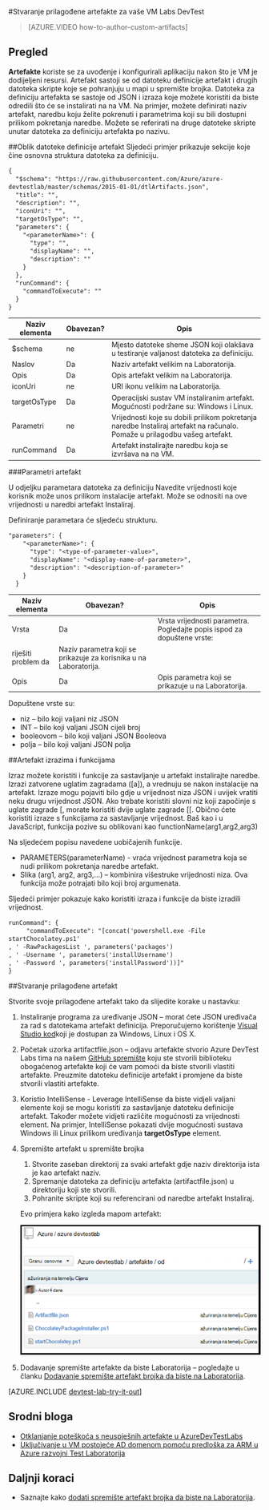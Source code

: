 <properties 
    pageTitle="Stvaranje prilagođene artefakte za vaše VM Labs DevTest | Microsoft Azure"
    description="Upute za stvaranje vlastitog artefakte za korištenje s DevTest Labs"
    services="devtest-lab,virtual-machines"
    documentationCenter="na"
    authors="tomarcher"
    manager="douge"
    editor=""/>

<tags
    ms.service="devtest-lab"
    ms.workload="na"
    ms.tgt_pltfrm="na"
    ms.devlang="na"
    ms.topic="article"
    ms.date="08/25/2016"
    ms.author="tarcher"/>

#<a name="create-custom-artifacts-for-your-devtest-labs-vm"></a>Stvaranje prilagođene artefakte za vaše VM Labs DevTest

> [AZURE.VIDEO how-to-author-custom-artifacts] 

## <a name="overview"></a>Pregled
**Artefakte** koriste se za uvođenje i konfigurirali aplikaciju nakon što je VM je dodijeljeni resursi. Artefakt sastoji se od datoteku definicije artefakt i drugih datoteka skripte koje se pohranjuju u mapi u spremište brojka. Datoteka za definiciju artefakta se sastoje od JSON i izraza koje možete koristiti da biste odredili što će se instalirati na na VM. Na primjer, možete definirati naziv artefakt, naredbu koju želite pokrenuti i parametrima koji su bili dostupni prilikom pokretanja naredbe. Možete se referirati na druge datoteke skripte unutar datoteka za definiciju artefakta po nazivu.

##<a name="artifact-definition-file-format"></a>Oblik datoteke definicije artefakt
Sljedeći primjer prikazuje sekcije koje čine osnovna struktura datoteka za definiciju.

    {
      "$schema": "https://raw.githubusercontent.com/Azure/azure-devtestlab/master/schemas/2015-01-01/dtlArtifacts.json",
      "title": "",
      "description": "",
      "iconUri": "",
      "targetOsType": "",
      "parameters": {
        "<parameterName>": {
          "type": "",
          "displayName": "",
          "description": ""
        }
      },
      "runCommand": {
        "commandToExecute": ""
      }
    }

| Naziv elementa | Obavezan? | Opis
| ------------ | --------- | -----------
| $schema      | ne        | Mjesto datoteke sheme JSON koji olakšava u testiranje valjanost datoteka za definiciju.
| Naslov        | Da       | Naziv artefakt velikim na Laboratorija.
| Opis  | Da       | Opis artefakt velikim na Laboratorija.
| iconUri      | ne        | URI ikonu velikim na Laboratorija.
| targetOsType | Da       | Operacijski sustav VM instaliranim artefakt. Mogućnosti podržane su: Windows i Linux.
| Parametri   | ne        | Vrijednosti koje su dobili prilikom pokretanja naredbe Instaliraj artefakt na računalo. Pomaže u prilagodbu vašeg artefakt.
| runCommand   | Da       | Artefakt instalirajte naredbu koja se izvršava na na VM.

###<a name="artifact-parameters"></a>Parametri artefakt

U odjeljku parametara datoteka za definiciju Navedite vrijednosti koje korisnik može unos prilikom instalacije artefakt. Može se odnositi na ove vrijednosti u naredbi artefakt Instaliraj.

Definiranje parametara će sljedeću strukturu.

    "parameters": {
        "<parameterName>": {
          "type": "<type-of-parameter-value>",
          "displayName": "<display-name-of-parameter>",
          "description": "<description-of-parameter>"
        }
      }

| Naziv elementa | Obavezan? | Opis
| ------------ | --------- | -----------
| Vrsta         | Da       | Vrsta vrijednosti parametra. Pogledajte popis ispod za dopuštene vrste:
| riješiti problem da       | Naziv parametra koji se prikazuje za korisnika u na Laboratorija.
| Opis  | Da       | Opis parametra koji se prikazuje u na Laboratorija.

Dopuštene vrste su:

- niz – bilo koji valjani niz JSON
- INT – bilo koji valjani JSON cijeli broj
- booleovom – bilo koji valjani JSON Booleova
- polja – bilo koji valjani JSON polja

##<a name="artifact-expressions-and-functions"></a>Artefakt izrazima i funkcijama

Izraz možete koristiti i funkcije za sastavljanje u artefakt instalirajte naredbe.
Izrazi zatvorene uglatim zagradama ([a]), a vrednuju se nakon instalacije na artefakt. Izraze mogu pojaviti bilo gdje u vrijednost niza JSON i uvijek vratiti neku drugu vrijednost JSON. Ako trebate koristiti slovni niz koji započinje s uglate zagrade [, morate koristiti dvije uglate zagrade [[.
Obično ćete koristiti izraze s funkcijama za sastavljanje vrijednost. Baš kao i u JavaScript, funkcija pozive su oblikovani kao functionName(arg1,arg2,arg3)

Na sljedećem popisu navedene uobičajenih funkcije.

- PARAMETERS(parameterName) - vraća vrijednost parametra koja se nudi prilikom pokretanja naredbe artefakt.
- Slika (arg1, arg2, arg3,...) – kombinira višestruke vrijednosti niza. Ova funkcija može potrajati bilo koji broj argumenata.

Sljedeći primjer pokazuje kako koristiti izraza i funkcije da biste izradili vrijednost.

    runCommand": {
         "commandToExecute": "[concat('powershell.exe -File startChocolatey.ps1'
    , ' -RawPackagesList ', parameters('packages')
    , ' -Username ', parameters('installUsername')
    , ' -Password ', parameters('installPassword'))]"
    }

##<a name="create-a-custom-artifact"></a>Stvaranje prilagođene artefakt

Stvorite svoje prilagođene artefakt tako da slijedite korake u nastavku:

1. Instaliranje programa za uređivanje JSON – morat ćete JSON uređivača za rad s datotekama artefakt definicija. Preporučujemo korištenje [Visual Studio kod](https://code.visualstudio.com/)koji je dostupan za Windows, Linux i OS X.

1. Početak uzorka artifactfile.json – odjavu artefakte stvorio Azure DevTest Labs tima na našem [GitHub spremište](https://github.com/Azure/azure-devtestlab) koju ste stvorili biblioteku obogaćenog artefakte koji će vam pomoći da biste stvorili vlastiti artefakte. Preuzmite datoteku definicije artefakt i promjene da biste stvorili vlastiti artefakte.

1. Koristio IntelliSense - Leverage IntelliSense da biste vidjeli valjani elemente koji se mogu koristiti za sastavljanje datoteku definicije artefakt. Također možete vidjeti različite mogućnosti za vrijednosti element. Na primjer, IntelliSense pokazati dvije mogućnosti sustava Windows ili Linux prilikom uređivanja **targetOsType** element.

1. Spremište artefakt u spremište brojka
    1. Stvorite zaseban direktorij za svaki artefakt gdje naziv direktorija ista je kao artefakt naziv.
    1. Spremanje datoteka za definiciju artefakta (artifactfile.json) u direktoriju koji ste stvorili.
    1. Pohranite skripte koji su referencirani od naredbe artefakt Instaliraj.

    Evo primjera kako izgleda mapom artefakt:

    ![Artefakt brojka repo primjer](./media/devtest-lab-artifact-author/git-repo.png)

1. Dodavanje spremište artefakte da biste Laboratorija – pogledajte u članku [Dodavanje spremište artefakt brojka da biste na Laboratorija](devtest-lab-add-artifact-repo.md).

[AZURE.INCLUDE [devtest-lab-try-it-out](../../includes/devtest-lab-try-it-out.md)]

## <a name="related-blog-posts"></a>Srodni bloga
- [Otklanjanje poteškoća s neuspješnih artefakte u AzureDevTestLabs](http://www.visualstudiogeeks.com/blog/DevOps/How-to-troubleshoot-failing-artifacts-in-AzureDevTestLabs)
- [Uključivanje u VM postojeće AD domenom pomoću predloška za ARM u Azure razvojni Test Laboratorija](http://www.visualstudiogeeks.com/blog/DevOps/Join-a-VM-to-existing-AD-domain-using-ARM-template-AzureDevTestLabs)

## <a name="next-steps"></a>Daljnji koraci

- Saznajte kako [dodati spremište artefakt brojka da biste na Laboratorija](devtest-lab-add-artifact-repo.md).
